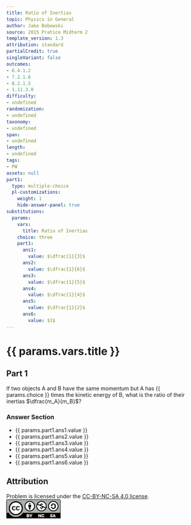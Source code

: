 ```yaml
---
title: Ratio of Inertias
topic: Physics in General
author: Jake Bobowski
source: 2015 Pratice Midterm 2
template_version: 1.3
attribution: standard
partialCredit: true
singleVariant: false
outcomes:
- 6.4.1.2
- 7.2.1.6
- 8.2.1.5
- 1.11.3.0
difficulty:
- undefined
randomization:
- undefined
taxonomy:
- undefined
span:
- undefined
length:
- undefined
tags:
- PW
assets: null
part1:
  type: multiple-choice
  pl-customizations:
    weight: 1
    hide-answer-panel: true
substitutions:
  params:
    vars:
      title: Ratio of Inertias
    choice: three
    part1:
      ans1:
        value: $\dfrac{1}{3}$
      ans2:
        value: $\dfrac{1}{6}$
      ans3:
        value: $\dfrac{1}{5}$
      ans4:
        value: $\dfrac{1}{4}$
      ans5:
        value: $\dfrac{1}{2}$
      ans6:
        value: $1$
---
```

# {{ params.vars.title }}

## Part 1

If two objects A and B have the same momentum but A has {{ params.choice }} times the kinetic energy of B, what is the ratio of their inertias $\dfrac{m_A}{m_B}$?

### Answer Section

- {{ params.part1.ans1.value }}
- {{ params.part1.ans2.value }}
- {{ params.part1.ans3.value }}
- {{ params.part1.ans4.value }}
- {{ params.part1.ans5.value }}
- {{ params.part1.ans6.value }}

## Attribution

Problem is licensed under the [CC-BY-NC-SA 4.0 license](https://creativecommons.org/licenses/by-nc-sa/4.0/).<br> ![The Creative Commons 4.0 license requiring attribution-BY, non-commercial-NC, and share-alike-SA license.](https://raw.githubusercontent.com/firasm/bits/master/by-nc-sa.png)